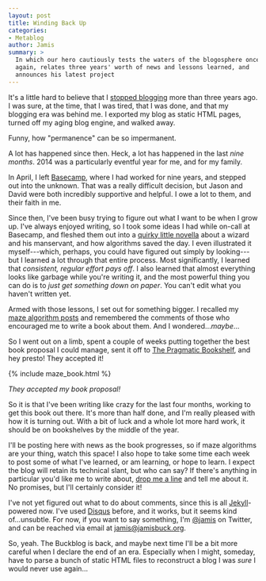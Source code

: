 ```yaml
---
layout: post
title: Winding Back Up
categories:
- Metablog
author: Jamis
summary: >
  In which our hero cautiously tests the waters of the blogosphere once
  again, relates three years' worth of news and lessons learned, and
  announces his latest project
---
```


It's a little hard to believe that I [stopped blogging](http://weblog.jamisbuck.org/2011/9/1/shutting-down) more than three years ago. I was sure, at the time, that I was tired, that I was done, and that my blogging era was behind me. I exported my blog as static HTML pages, turned off my aging blog engine, and walked away.

Funny, how "permanence" can be so impermanent.

A lot has happened since then. Heck, a lot has happened in the last *nine months*. 2014 was a particularly eventful year for me, and for my family.

In April, I left [Basecamp](http://basecamp.com), where I had worked for nine years, and stepped out into the unknown. That was a really difficult decision, but Jason and David were both incredibly supportive and helpful. I owe a lot to them, and their faith in me.

Since then, I've been busy trying to figure out what I want to be when I grow up. I've always enjoyed writing, so I took some ideas I had while on-call at Basecamp, and fleshed them out into a [quirky little novella](http://blog.jamisbuck.org) about a wizard and his manservant, and how algorithms saved the day. I even illustrated it myself---which, perhaps, you could have figured out simply by looking---but I learned a lot through that entire process. Most significantly, I learned that *consistent, regular effort pays off*. I also learned that almost everything looks like garbage while you're writing it, and the most powerful thing you can do is to *just get something down on paper*. You can't edit what you haven't written yet.

Armed with those lessons, I set out for something bigger. I recalled my [maze algorithm posts](http://weblog.jamisbuck.org/2011/2/7/maze-generation-algorithm-recap) and remembered the comments of those who encouraged me to write a book about them. And I wondered...*maybe*...

So I went out on a limb, spent a couple of weeks putting together the best book proposal I could manage, sent it off to [The Pragmatic Bookshelf](http://pragprog.com), and hey presto! They accepted it!

{% include maze_book.html %}

*They accepted my book proposal!*

So it is that I've been writing like crazy for the last four months, working to get this book out there. It's more than half done, and I'm really pleased with how it is turning out. With a bit of luck and a whole lot more hard work, it should be on bookshelves by the middle of the year.

I'll be posting here with news as the book progresses, so if maze algorithms are your thing, watch this space! I also hope to take some time each week to post some of what I've learned, or am learning, or hope to learn. I expect the blog will retain its technical slant, but who can say? If there's anything in particular you'd like me to write about, [drop me a line](mailto:jamis@jamisbuck.org) and tell me about it. No promises, but I'll certainly consider it!

I've not yet figured out what to do about comments, since this is all [Jekyll](http://jekyllrb.com)-powered now. I've used [Disqus](http://disqus.com) before, and it works, but it seems kind of...unsubtle. For now, if you want to say something, I'm [@jamis](http://www.twitter.com/jamis) on Twitter, and can be reached via email at [jamis@jamisbuck.org](mailto:jamis@jamisbuck.org).

So, yeah. The Buckblog is back, and maybe next time I'll be a bit more careful when I declare the end of an era. Especially when I might, someday, have to parse a bunch of static HTML files to reconstruct a blog I was *sure* I would never use again...
